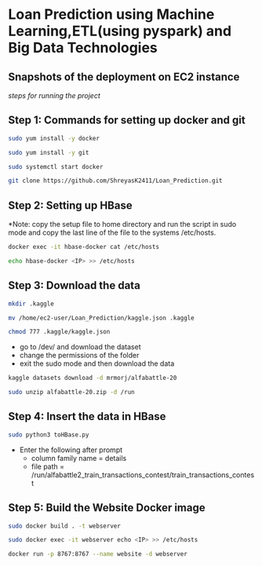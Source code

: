 # Loan Prediction using Machine Learning,ETL(using pyspark) and Big Data Technologies
## Snapshots of the deployment on EC2 instance

*steps for running the project*
## Step 1: Commands for setting up docker and git
```bash
sudo yum install -y docker
```
```bash
sudo yum install -y git
```
```bash
sudo systemctl start docker
```
```bash
git clone https://github.com/ShreyasK2411/Loan_Prediction.git
```

## Step 2: Setting up HBase
*Note: copy the setup file to home directory and run the script in sudo mode and copy the last line of the file to the systems /etc/hosts.
```bash
docker exec -it hbase-docker cat /etc/hosts
```
```bash
echo hbase-docker <IP> >> /etc/hosts
```

## Step 3: Download the data
```bash
mkdir .kaggle
```
```bash
mv /home/ec2-user/Loan_Prediction/kaggle.json .kaggle
```
```bash
chmod 777 .kaggle/kaggle.json
```
- go to /dev/ and download the dataset
- change the permissions of the folder
- exit the sudo mode and then download the data
```bash
kaggle datasets download -d mrmorj/alfabattle-20
```
```bash
sudo unzip alfabattle-20.zip -d /run
```

## Step 4: Insert the data in HBase
```bash
sudo python3 toHBase.py
```
- Enter the following after prompt
  - column family name = details
  - file path = /run/alfabattle2_train_transactions_contest/train_transactions_contest

## Step 5: Build the Website Docker image
```bash
sudo docker build . -t webserver
```
```bash
sudo docker exec -it webserver echo <IP> >> /etc/hosts
```
```bash
docker run -p 8767:8767 --name website -d webserver
```
